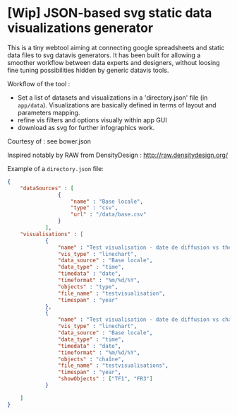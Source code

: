 [Wip] JSON-based svg static data visualizations generator
=============

This is a tiny webtool aiming at connecting google spreadsheets and static data files to svg datavis generators.
It has been built for allowing a smoother workflow between data experts and designers, without loosing fine tuning possibilities hidden by generic datavis tools. 

Workflow of the tool : 

* Set a list of datasets and visualizations in a 'directory.json' file (in `app/data`). Visualizations are basically defined in terms of layout and parameters mapping.
* refine vis filters and options visually within app GUI
* download as svg for further infographics work.

Courtesy of : see bower.json

Inspired notably by RAW from DensityDesign : http://raw.densitydesign.org/


Example of a `directory.json` file:

```json
{
	"dataSources" : [
				{
					"name" : "Base locale",
					"type" : "csv",
					"url" : "/data/base.csv"
				}
			],
	"visualisations" : [
			{
				"name" : "Test visualisation - date de diffusion vs thématique de l'adaptation",
				"vis_type" : "linechart",
				"data_source" : "Base locale",
				"data_type" : "time",
				"timedata" : "date",
				"timeformat" : "%m/%d/%Y",
				"objects" : "type",
				"file_name" : "testvisualisation",
				"timespan" : "year"
			},
			{
				"name" : "Test visualisation - date de diffusion vs chaîne de l'adaptation",
				"vis_type" : "linechart",
				"data_source" : "Base locale",
				"data_type" : "time",
				"timedata" : "date",
				"timeformat" : "%m/%d/%Y",
				"objects" : "chaîne",
				"file_name" : "testvisualisations",
				"timespan" : "year",
				"showObjects" : ["TF1", "FR3"]
			}

	]
}
```
